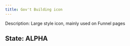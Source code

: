 ```yaml
---
title: Gov't Building icon
---
```

Description: Large style icon, mainly used on Funnel pages

## State: ALPHA
